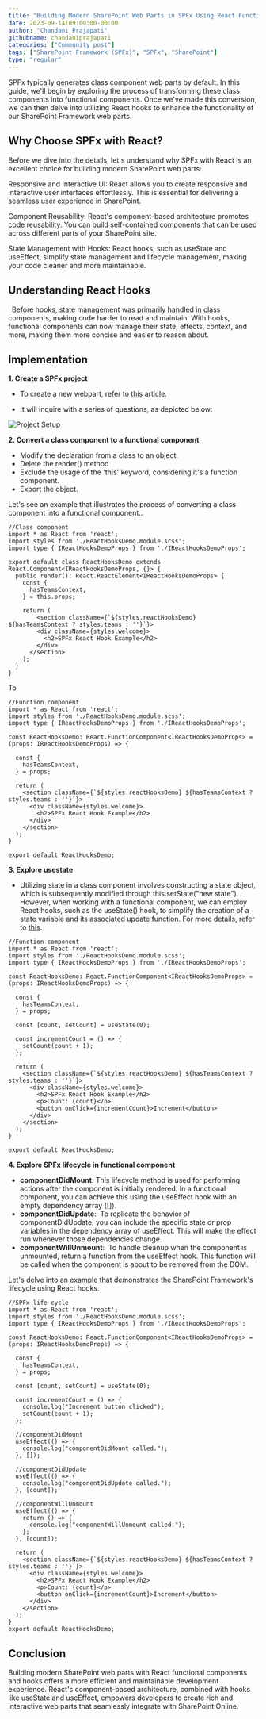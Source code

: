 ```yaml
---
title: "Building Modern SharePoint Web Parts in SPFx Using React Functional Components and Hooks"
date: 2023-09-14T09:00:00-00:00
author: "Chandani Prajapati"
githubname: chandaniprajapati
categories: ["Community post"]
tags: ["SharePoint Framework (SPFx)", "SPFx", "SharePoint"]
type: "regular"
---
```


SPFx typically generates class component web parts by default. In this guide, we'll begin by exploring the process of transforming these class components into functional components. Once we've made this conversion, we can then delve into utilizing React hooks to enhance the functionality of our SharePoint Framework web parts.

## Why Choose SPFx with React?

Before we dive into the details, let's understand why SPFx with React is an excellent choice for building modern SharePoint web parts:

Responsive and Interactive UI: React allows you to create responsive and interactive user interfaces effortlessly. This is essential for delivering a seamless user experience in SharePoint.

Component Reusability: React's component-based architecture promotes code reusability. You can build self-contained components that can be used across different parts of your SharePoint site.

State Management with Hooks: React hooks, such as useState and useEffect, simplify state management and lifecycle management, making your code cleaner and more maintainable.

## Understanding React Hooks

` `Before hooks, state management was primarily handled in class components, making code harder to read and maintain. With hooks, functional components can now manage their state, effects, context, and more, making them more concise and easier to reason about.

## Implementation

**1. Create a SPFx project** 

  - To create a new webpart, refer to [this](https://learn.microsoft.com/en-us/sharepoint/dev/spfx/web-parts/get-started/build-a-hello-world-web-part) article.

  - It will inquire with a series of questions, as depicted below:

  ![Project Setup](./images/project-setup.png)

**2. Convert a class component to a functional component**
   - Modify the declaration from a class to an object.
   - Delete the render() method
   - Exclude the usage of the 'this' keyword, considering it's a function component.
   - Export the object.

Let's see an example that illustrates the process of converting a class component into a functional component..
   
```tsx
//Class component
import * as React from 'react';
import styles from './ReactHooksDemo.module.scss';
import type { IReactHooksDemoProps } from './IReactHooksDemoProps';

export default class ReactHooksDemo extends React.Component<IReactHooksDemoProps, {}> {
  public render(): React.ReactElement<IReactHooksDemoProps> {
    const {
      hasTeamsContext,
    } = this.props;

    return (
        <section className={`${styles.reactHooksDemo} ${hasTeamsContext ? styles.teams : ''}`}>
        <div className={styles.welcome}>
          <h2>SPFx React Hook Example</h2>
        </div>
      </section>
    );
  }
}   
```
To

```tsx
//Function component
import * as React from 'react';
import styles from './ReactHooksDemo.module.scss';
import type { IReactHooksDemoProps } from './IReactHooksDemoProps';

const ReactHooksDemo: React.FunctionComponent<IReactHooksDemoProps> = (props: IReactHooksDemoProps) => {

  const {
    hasTeamsContext,
  } = props;

  return (
    <section className={`${styles.reactHooksDemo} ${hasTeamsContext ? styles.teams : ''}`}>
      <div className={styles.welcome}>
        <h2>SPFx React Hook Example</h2>
      </div>
    </section>
  );
}

export default ReactHooksDemo;
```

**3. Explore usestate**
   - Utilizing state in a class component involves constructing a state object, which is subsequently modified through this.setState("new state"). However, when working with a functional component, we can employ React hooks, such as the useState() hook, to simplify the creation of a state variable and its associated update function. For more details, refer to [this](https://legacy.reactjs.org/docs/hooks-state.html).

```tsx
//Function component
import * as React from 'react';
import styles from './ReactHooksDemo.module.scss';
import type { IReactHooksDemoProps } from './IReactHooksDemoProps';

const ReactHooksDemo: React.FunctionComponent<IReactHooksDemoProps> = (props: IReactHooksDemoProps) => {

  const {
    hasTeamsContext,
  } = props;

  const [count, setCount] = useState(0);

  const incrementCount = () => {
    setCount(count + 1);
  };

  return (
    <section className={`${styles.reactHooksDemo} ${hasTeamsContext ? styles.teams : ''}`}>
      <div className={styles.welcome}>
        <h2>SPFx React Hook Example</h2>
        <p>Count: {count}</p>
        <button onClick={incrementCount}>Increment</button>
      </div>
    </section>
  );
}

export default ReactHooksDemo;
```
**4. Explore SPFx lifecycle in functional component**
   - **componentDidMount**: This lifecycle method is used for performing actions after the component is initially rendered. In a functional component, you can achieve this using the useEffect hook with an empty dependency array ([]).
   - **componentDidUpdate**:  To replicate the behavior of componentDidUpdate, you can include the specific state or prop variables in the dependency array of useEffect. This will make the effect run whenever those dependencies change.
   - **componentWillUnmount**:  To handle cleanup when the component is unmounted, return a function from the useEffect hook. This function will be called when the component is about to be removed from the DOM.

Let's delve into an example that demonstrates the SharePoint Framework's lifecycle using React hooks.

```tsx
//SPFx life cycle
import * as React from 'react';
import styles from './ReactHooksDemo.module.scss';
import type { IReactHooksDemoProps } from './IReactHooksDemoProps';

const ReactHooksDemo: React.FunctionComponent<IReactHooksDemoProps> = (props: IReactHooksDemoProps) => {

  const {
    hasTeamsContext,
  } = props;

  const [count, setCount] = useState(0);

  const incrementCount = () => {
    console.log("Increment button clicked");
    setCount(count + 1);
  };

  //componentDidMount
  useEffect(() => {
    console.log("componentDidMount called.");
  }, []);

  //componentDidUpdate
  useEffect(() => {
    console.log("componentDidUpdate called.");
  }, [count]);

  //componentWillUnmount
  useEffect(() => {
    return () => {
      console.log("componentWillUnmount called.");
    };
  }, [count]);

  return (
    <section className={`${styles.reactHooksDemo} ${hasTeamsContext ? styles.teams : ''}`}>
      <div className={styles.welcome}>
        <h2>SPFx React Hook Example</h2>
        <p>Count: {count}</p>
        <button onClick={incrementCount}>Increment</button>
      </div>
    </section>
  );
}
export default ReactHooksDemo;
```
## Conclusion
Building modern SharePoint web parts with React functional components and hooks offers a more efficient and maintainable development experience. React's component-based architecture, combined with hooks like useState and useEffect, empowers developers to create rich and interactive web parts that seamlessly integrate with SharePoint Online.